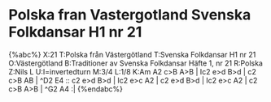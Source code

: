 # Polska fran Vastergotland Svenska Folkdansar H1 nr 21

{%abc%}
X:21
T:Polska från Västergötland
T:Svenska Folkdansar H1 nr 21
O:Västergötland
B:Traditioner av Svenska Folkdansar Häfte 1, nr 21
R:Polska
Z:Nils L
U:I=invertedturn
M:3/4
L:1/8
K:Am
A2 c>B A>B | Ic2 e>d B>d | c2 c>B AB | ^D2 E4 ::
c2 e>d B>d | Ic2 e>c A2 | c2 e>d B>d | Ic2 e>c A2 |
c2 c>B A>B | ^G2 A4 :|
{%endabc%}
